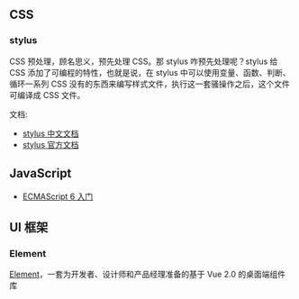 ## CSS 

### stylus

CSS 预处理，顾名思义，预先处理 CSS。那 stylus 咋预先处理呢？stylus 给 CSS 添加了可编程的特性，也就是说，在 stylus 中可以使用变量、函数、判断、循环一系列 CSS 没有的东西来编写样式文件，执行这一套骚操作之后，这个文件可编译成 CSS 文件。

文档:
- [stylus 中文文档](https://www.zhangxinxu.com/jq/stylus/)
- [stylus 官方文档](http://stylus-lang.com/)


## JavaScript

- [ECMAScript 6 入门](http://es6.ruanyifeng.com/?search=require&x=0&y=0)

## UI 框架

### Element

[Element](http://element-cn.eleme.io)，一套为开发者、设计师和产品经理准备的基于 Vue 2.0 的桌面端组件库

